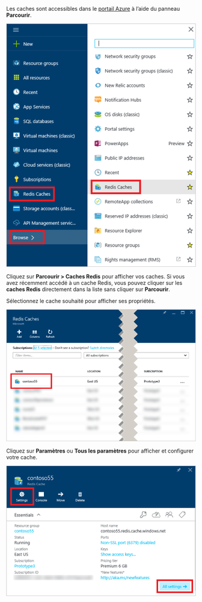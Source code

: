 Les caches sont accessibles dans le [portail Azure](https://portal.azure.com) à l’aide du panneau **Parcourir**.

![Panneau de navigation Cache Redis Azure](media/redis-cache-browse/redis-cache-browse.png)

Cliquez sur **Parcourir > Caches Redis** pour afficher vos caches. Si vous avez récemment accédé à un cache Redis, vous pouvez cliquer sur les **caches Redis** directement dans la liste sans cliquer sur **Parcourir**.

Sélectionnez le cache souhaité pour afficher ses propriétés.

![Liste de cache de navigation Cache Redis Azure](media/redis-cache-browse/redis-caches.png)

Cliquez sur **Paramètres** ou **Tous les paramètres** pour afficher et configurer votre cache.

![Tous les paramètres de Cache Redis](media/redis-cache-browse/redis-cache-blade.png)

<!---HONumber=AcomDC_0817_2016-->